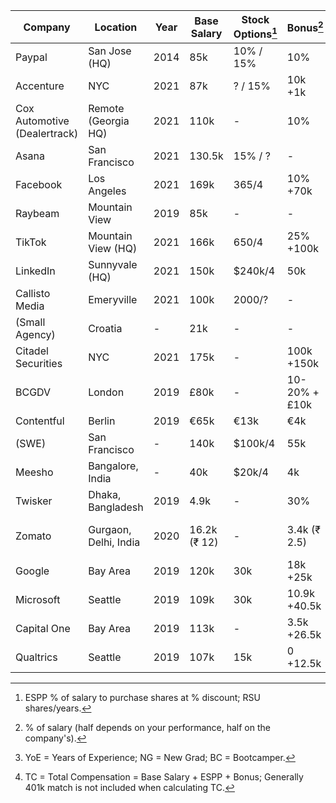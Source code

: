 Company | Location | Year | Base Salary | Stock Options[^1] | Bonus[^2] | 401k Match | YoE[^3] | TC[^4]
------- | -------- | ---- | ----------- | ----------------- | --------- | ---------- | ------- | ------
Paypal | San Jose (HQ) | 2014 | 85k | 10% / 15% | 10% | 4% | NG | ~95k
Accenture | NYC | 2021 | 87k | ? / 15% | 10k +1k | <= 6% | NG | 98k
Cox Automotive (Dealertrack) | Remote (Georgia HQ) | 2021 | 110k | - | 10% | 6% (2% free) | ~2 | ~120k
Asana | San Francisco | 2021 | 130.5k | 15% / ? | - | - | BC | 130.5k
Facebook | Los Angeles | 2021 | 169k | 365/4 | 10% +70k | - | E4 | ~347k
Raybeam | Mountain View | 2019 | 85k | - | - | - | 0 | 85k
TikTok | Mountain View (HQ) | 2021 | 166k | 650/4 | 25% +100k | - | 2 | 326k / 240k
LinkedIn | Sunnyvale (HQ) | 2021 | 150k | $240k/4 | 50k | - | 2 | 275k / 225k
Callisto Media | Emeryville | 2021 | 100k | 2000/? | - | - | 0 | 100k
(Small Agency) | Croatia | - | 21k | - | - | - | 1.5 | 21k (USD)
Citadel Securities | NYC | 2021 | 175k | - | 100k +150k | - | NG | 425k
BCGDV | London | 2019 | £80k | - | 10-20% +£10k | - | - | ~£98k
Contentful | Berlin | 2019 | €65k | €13k | €4k | - | - | €82k
(SWE) | San Francisco | - | 140k | $100k/4 | 55k | - | NG | 220k
Meesho | Bangalore, India | - | 40k | $20k/4 | 4k | - | 2.3 | 49k
Twisker | Dhaka, Bangladesh | 2019 | 4.9k | - | 30% | - | 8 | 6.4k
Zomato | Gurgaon, Delhi, India | 2020 | 16.2k (₹ 12) | - | 3.4k (₹ 2.5) | - | NG | 19.6k (₹ 14.5)
Google | Bay Area | 2019 | 120k | 30k | 18k +25k | - | NG | 168k
Microsoft | Seattle | 2019 | 109k | 30k | 10.9k +40.5k | - | NG | 149.9k
Capital One | Bay Area | 2019 | 113k | - | 3.5k +26.5k | - | NG | 116.5k
Qualtrics | Seattle | 2019 | 107k | 15k | 0 +12.5k | - | NG | 122k

[^1]: ESPP % of salary to purchase shares at % discount; RSU shares/years.
[^2]: % of salary (half depends on your performance, half on the company's).
[^3]: YoE = Years of Experience; NG = New Grad; BC = Bootcamper.
[^4]: TC = Total Compensation = Base Salary + ESPP + Bonus; Generally 401k match is not included when calculating TC.
